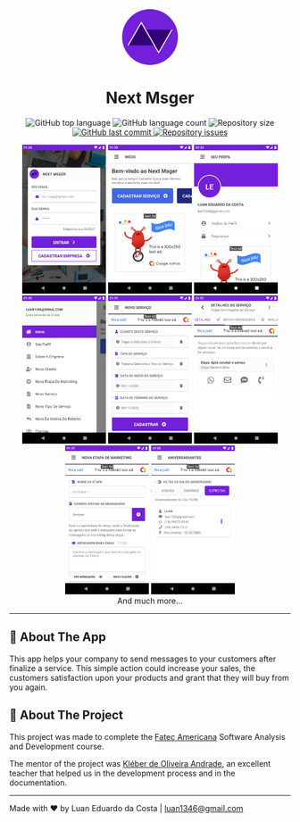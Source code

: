 <div style="text-align: center">
  <img src="design/logos/Round.png" width="100">
</div>

<h1 style="text-align: center">Next Msger</h1>

<p style="text-align: center">
  <img alt="GitHub top language" src="https://img.shields.io/github/languages/top/luanedcosta/next-msger.svg">

  <img alt="GitHub language count" src="https://img.shields.io/github/languages/count/luanedcosta/next-msger.svg">

  <img alt="Repository size" src="https://img.shields.io/github/repo-size/luanedcosta/next-msger.svg">

   <a href="https://github.com/luanedcosta/next-msger/commits/master">
    <img alt="GitHub last commit" src="https://img.shields.io/github/last-commit/luanedcosta/next-msger.svg">
  </a>

  <a href="https://github.com/luanedcosta/next-msger/issues">
    <img alt="Repository issues" src="https://img.shields.io/github/issues/luanedcosta/next-msger.svg">
  </a>
</p>

<div style="text-align: center">
    <img alt="App Screenshot" src="design/screenshots/Login.png" width="150">
    <img alt="App Screenshot" src="design/screenshots/Home.png" width="150">
    <img alt="App Screenshot" src="design/screenshots/User Profile.png" width="150">
    <img alt="App Screenshot" src="design/screenshots/Drawer.png" width="150">
    <img alt="App Screenshot" src="design/screenshots/Service Registration.png" width="150">
    <img alt="App Screenshot" src="design/screenshots/Service Details - Send Messages Tab.png" width="150">
    <img alt="App Screenshot" src="design/screenshots/Marketing Step Registration.png" width="150">
    <img alt="App Screenshot" src="design/screenshots/Birthday List.png" width="150">
    <div>And much more...</div>
</div>

---

## :page_with_curl: About The App

This app helps your company to send messages to your customers after finalize a service. This simple action could increase your sales, the customers satisfaction upon your products and grant that they will buy from you again.

## :pushpin: About The Project

This project was made to complete the [Fatec Americana](http://www.fatec.edu.br/) Software Analysis and Development course.

The mentor of the project was [Kléber de Oliveira Andrade](https://github.com/kleberandrade), an excellent teacher that helped us in the development process and in the documentation.

---

Made with ♥ by Luan Eduardo da Costa | <luan1346@gmail.com>
